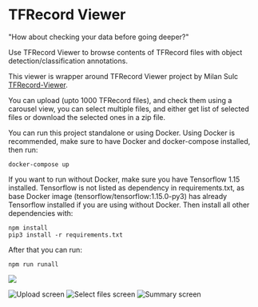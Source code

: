 # TFRecord Viewer

"How about checking your data before going deeper?"

Use TFRecord Viewer to browse contents of TFRecord files with object detection/classification annotations.

This viewer is wrapper around TFRecord Viewer project by Milan Sulc [TFRecord-Viewer](https://github.com/sulc/tfrecord-viewer).

You can upload (upto 1000 TFRecord files), and check them using a carousel view, you can select multiple files, and either get list of selected files or download the selected ones in a zip file.

You can run this project standalone or using Docker. Using Docker is recommended, make sure to have Docker and docker-compose installed, then run:

`docker-compose up`

If you want to run without Docker, make sure you have Tensorflow 1.15 installed. Tensorflow is not listed as dependency in requirements.txt, as base Docker image (tensorflow/tensorflow:1.15.0-py3) has already Tensorflow installed if you are using without Docker. Then install all other dependencies with:

```
npm install
pip3 install -r requirements.txt
```

After that you can run:

`npm run runall`

<img src="public/TRRecord_File_Viewer-1.png" />

![Upload screen](public/TRRecord_File_Viewer-1.png)
![Select files screen](public/TRRecord_File_Viewer-2.png)
![Summary screen](public/TRRecord_File_Viewer-3.png)
